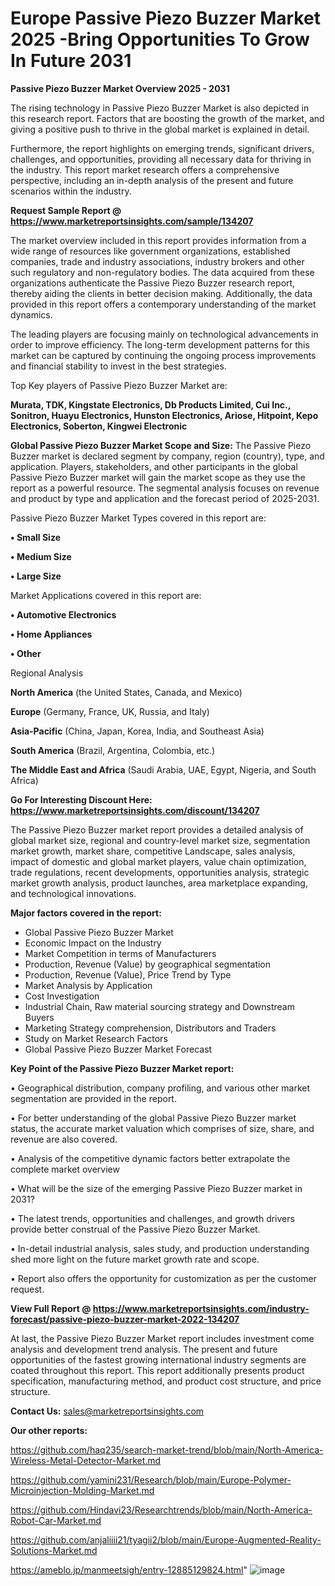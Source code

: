 # Europe Passive Piezo Buzzer Market 2025 -Bring Opportunities To Grow In Future 2031

<Strong> Passive Piezo Buzzer Market Overview 2025 - 2031</strong>

The rising technology in Passive Piezo Buzzer Market is also depicted in this research report. Factors that are boosting the growth of the market, and giving a positive push to thrive in the global market is explained in detail.

Furthermore, the report highlights on emerging trends, significant drivers, challenges, and opportunities, providing all necessary data for thriving in the industry. This report market research offers a comprehensive perspective, including an in-depth analysis of the present and future scenarios within the industry.

<strong>Request Sample Report @ <a href=https://www.marketreportsinsights.com/sample/134207>https://www.marketreportsinsights.com/sample/134207</a></strong>

The market overview included in this report provides information from a wide range of resources like government organizations, established companies, trade and industry associations, industry brokers and other such regulatory and non-regulatory bodies. The data acquired from these organizations authenticate the Passive Piezo Buzzer research report, thereby aiding the clients in better decision making. Additionally, the data provided in this report offers a contemporary understanding of the market dynamics.

The leading players are focusing mainly on technological advancements in order to improve efficiency. The long-term development patterns for this market can be captured by continuing the ongoing process improvements and financial stability to invest in the best strategies.

Top Key players of Passive Piezo Buzzer Market are:

<strong>Murata, TDK, Kingstate Electronics, Db Products Limited, Cui Inc., Sonitron, Huayu Electronics, Hunston Electronics, Ariose, Hitpoint, Kepo Electronics, Soberton, Kingwei Electronic</strong>

<strong><b>Global Passive Piezo Buzzer Market Scope and Size:</b></strong>
The Passive Piezo Buzzer market is declared segment by company, region (country), type, and application. Players, stakeholders, and other participants in the global Passive Piezo Buzzer market will gain the market scope as they use the report as a powerful resource. The segmental analysis focuses on revenue and product by type and application and the forecast period of 2025-2031.

Passive Piezo Buzzer Market Types covered in this report are:

<strong>• Small Size

• Medium Size

• Large Size</strong>

Market Applications covered in this report are:

<strong>• Automotive Electronics

• Home Appliances

• Other</strong> 

Regional Analysis

<strong>North America</strong> (the United States, Canada, and Mexico)

<strong>Europe</strong> (Germany, France, UK, Russia, and Italy)

<strong>Asia-Pacific</strong> (China, Japan, Korea, India, and Southeast Asia)

<strong>South America</strong> (Brazil, Argentina, Colombia, etc.)

<strong>The Middle East and Africa</strong> (Saudi Arabia, UAE, Egypt, Nigeria, and South Africa)

<strong>Go For Interesting Discount Here: <a href=https://www.marketreportsinsights.com/discount/134207>https://www.marketreportsinsights.com/discount/134207</a></strong>

The Passive Piezo Buzzer market report provides a detailed analysis of global market size, regional and country-level market size, segmentation market growth, market share, competitive Landscape, sales analysis, impact of domestic and global market players, value chain optimization, trade regulations, recent developments, opportunities analysis, strategic market growth analysis, product launches, area marketplace expanding, and technological innovations.

<strong><b>Major factors covered in the report:</b></strong>
<ul>
  <li>Global Passive Piezo Buzzer Market </li>
  <li>Economic Impact on the Industry</li>
  <li>Market Competition in terms of Manufacturers</li>
  <li>Production, Revenue (Value) by geographical segmentation</li>
  <li>Production, Revenue (Value), Price Trend by Type</li>
  <li>Market Analysis by Application</li>
  <li>Cost Investigation</li>
  <li>Industrial Chain, Raw material sourcing strategy and Downstream Buyers</li>
  <li>Marketing Strategy comprehension, Distributors and Traders</li>
  <li>Study on Market Research Factors</li>
  <li>Global Passive Piezo Buzzer Market Forecast</li>
</ul>

<strong><b>Key Point of the Passive Piezo Buzzer Market report:</b></strong>

• Geographical distribution, company profiling, and various other market segmentation are provided in the report.

• For better understanding of the global Passive Piezo Buzzer market status, the accurate market valuation which comprises of size, share, and revenue are also covered.

• Analysis of the competitive dynamic factors better extrapolate the complete market overview

• What will be the size of the emerging Passive Piezo Buzzer market in 2031?

• The latest trends, opportunities and challenges, and growth drivers provide better construal of the Passive Piezo Buzzer Market.

• In-detail industrial analysis, sales study, and production understanding shed more light on the future market growth rate and scope.

• Report also offers the opportunity for customization as per the customer request.

<strong><b>View Full Report @ <a href=https://www.marketreportsinsights.com/industry-forecast/passive-piezo-buzzer-market-2022-134207>https://www.marketreportsinsights.com/industry-forecast/passive-piezo-buzzer-market-2022-134207</a></b></strong>


At last, the Passive Piezo Buzzer Market report includes investment come analysis and development trend analysis. The present and future opportunities of the fastest growing international industry segments are coated throughout this report. This report additionally presents product specification, manufacturing method, and product cost structure, and price structure.

<strong>Contact Us:</strong>
sales@marketreportsinsights.com

<strong>Our other reports:</strong>

<a href=https://github.com/haq235/search-market-trend/blob/main/North-America-Wireless-Metal-Detector-Market.md>https://github.com/haq235/search-market-trend/blob/main/North-America-Wireless-Metal-Detector-Market.md</a>

<a href=https://github.com/yamini231/Research/blob/main/Europe-Polymer-Microinjection-Molding-Market.md>https://github.com/yamini231/Research/blob/main/Europe-Polymer-Microinjection-Molding-Market.md</a>

<a href=https://github.com/Hindavi23/Researchtrends/blob/main/North-America-Robot-Car-Market.md>https://github.com/Hindavi23/Researchtrends/blob/main/North-America-Robot-Car-Market.md</a>

<a href=https://github.com/anjaliiii21/tyagii2/blob/main/Europe-Augmented-Reality-Solutions-Market.md>https://github.com/anjaliiii21/tyagii2/blob/main/Europe-Augmented-Reality-Solutions-Market.md</a>

<a href=https://ameblo.jp/manmeetsigh/entry-12885129824.html>https://ameblo.jp/manmeetsigh/entry-12885129824.html</a>"
![image](https://github.com/user-attachments/assets/e15de286-69fe-4090-b384-1213d9471544)

